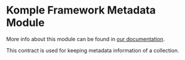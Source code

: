 # Komple Framework Metadata Module

More info about this module can be found in [our documentation](https://docs.komple.io/komple-framework/modules/Metadata-Module).

This contract is used for keeping metadata information of a collection.
